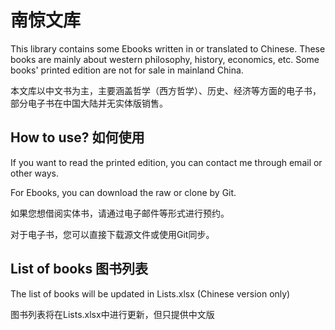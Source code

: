 # 南惊文库

This library contains some Ebooks written in or translated to Chinese. These books are mainly about western philosophy, history, economics, etc. Some books' printed edition are not for sale in mainland China. 

本文库以中文书为主，主要涵盖哲学（西方哲学）、历史、经济等方面的电子书，部分电子书在中国大陆并无实体版销售。

## How to use? 如何使用
If you want to read the printed edition, you can contact me through email or other ways. 

For Ebooks, you can download the raw or clone by Git. 

如果您想借阅实体书，请通过电子邮件等形式进行预约。

对于电子书，您可以直接下载源文件或使用Git同步。

## List of books 图书列表
The list of books will be updated in Lists.xlsx (Chinese version only)

图书列表将在Lists.xlsx中进行更新，但只提供中文版

